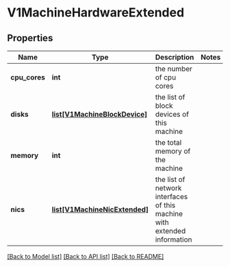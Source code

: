 # V1MachineHardwareExtended

## Properties
Name | Type | Description | Notes
------------ | ------------- | ------------- | -------------
**cpu_cores** | **int** | the number of cpu cores | 
**disks** | [**list[V1MachineBlockDevice]**](V1MachineBlockDevice.md) | the list of block devices of this machine | 
**memory** | **int** | the total memory of the machine | 
**nics** | [**list[V1MachineNicExtended]**](V1MachineNicExtended.md) | the list of network interfaces of this machine with extended information | 

[[Back to Model list]](../README.md#documentation-for-models) [[Back to API list]](../README.md#documentation-for-api-endpoints) [[Back to README]](../README.md)


